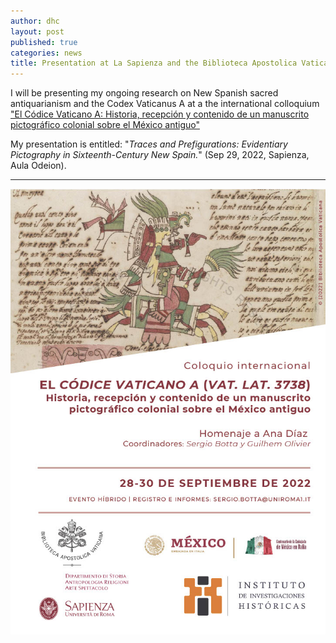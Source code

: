 ```yaml
---
author: dhc 
layout: post
published: true
categories: news
title: Presentation at La Sapienza and the Biblioteca Apostolica Vaticana
---
```


I will be presenting my ongoing research on New Spanish sacred antiquarianism and the Codex Vaticanus A at 
a the international colloquium ["El Códice Vaticano A: Historia, recepción y contenido de un manuscrito pictográfico colonial sobre el México antiguo"](https://saras.uniroma1.it/archivionotizie/coloquio-internacional-el-c-dice-vaticano-vat-lat-3738)

My presentation is entitled: "*Traces and Prefigurations: Evidentiary Pictography in Sixteenth-Century New Spain.*" (Sep 29, 2022, Sapienza, Aula Odeion).

---

![Locandina](/assets/Locandina.jpg)
